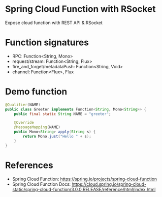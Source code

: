 Spring Cloud Function with RSocket
==================================

Expose cloud function with REST API & RSocket

# Function signatures

* RPC: Function<String, Mono<String>>
* request/stream: Function<String, Flux<String>>
* fire_and_forget/metadataPush: Function<String, Void>
* channel: Function<Flux<String>>, Flux<String>

# Demo function

```java
@Qualifier(NAME)
public class Greeter implements Function<String, Mono<String>> {
    public final static String NAME = "greeter";

    @Override
    @MessageMapping(NAME)
    public Mono<String> apply(String s) {
        return Mono.just("Hello " + s);
    }
}
```

# References

* Spring Cloud Function: https://spring.io/projects/spring-cloud-function
* Spring Cloud Function Docs: https://cloud.spring.io/spring-cloud-static/spring-cloud-function/3.0.0.RELEASE/reference/html/index.html

